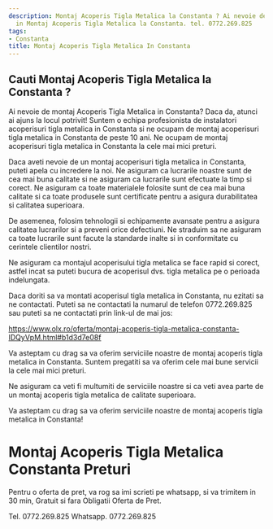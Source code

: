 ```yaml
---
description: Montaj Acoperis Tigla Metalica la Constanta ? Ai nevoie de un profesionist
  in Montaj Acoperis Tigla Metalica la Constanta. tel. 0772.269.825
tags:
- Constanta
title: Montaj Acoperis Tigla Metalica In Constanta
---
```



## Cauti Montaj Acoperis Tigla Metalica la Constanta ?

Ai nevoie de montaj Acoperis Tigla Metalica in Constanta? Daca da, atunci ai ajuns la locul potrivit! Suntem o echipa profesionista de instalatori acoperisuri tigla metalica in Constanta si ne ocupam de montaj acoperisuri tigla metalica in Constanta de peste 10 ani. Ne ocupam de montaj acoperisuri tigla metalica in Constanta la cele mai mici preturi.

Daca aveti nevoie de un montaj acoperisuri tigla metalica in Constanta, puteti apela cu incredere la noi. Ne asiguram ca lucrarile noastre sunt de cea mai buna calitate si ne asiguram ca lucrarile sunt efectuate la timp si corect. Ne asiguram ca toate materialele folosite sunt de cea mai buna calitate si ca toate produsele sunt certificate pentru a asigura durabilitatea si calitatea superioara.

De asemenea, folosim tehnologii si echipamente avansate pentru a asigura calitatea lucrarilor si a preveni orice defectiuni. Ne straduim sa ne asiguram ca toate lucrarile sunt facute la standarde inalte si in conformitate cu cerintele clientilor nostri.

Ne asiguram ca montajul acoperisului tigla metalica se face rapid si corect, astfel incat sa puteti bucura de acoperisul dvs. tigla metalica pe o perioada indelungata.

Daca doriti sa va montati acoperisul tigla metalica in Constanta, nu ezitati sa ne contactati. Puteti sa ne contactati la numarul de telefon 0772.269.825 sau puteti sa ne contactati prin link-ul de mai jos:

https://www.olx.ro/oferta/montaj-acoperis-tigla-metalica-constanta-IDQyVpM.html#b1d3d7e08f

Va asteptam cu drag sa va oferim serviciile noastre de montaj acoperis tigla metalica in Constanta. Suntem pregatiti sa va oferim cele mai bune servicii la cele mai mici preturi. 

Ne asiguram ca veti fi multumiti de serviciile noastre si ca veti avea parte de un montaj acoperis tigla metalica de calitate superioara. 

Va asteptam cu drag sa va oferim serviciile noastre de montaj acoperis tigla metalica in Constanta!

# Montaj Acoperis Tigla Metalica Constanta Preturi
Pentru o oferta de pret, va rog sa imi scrieti pe whatsapp, si va trimitem in 30 min, Gratuit si fara Obligatii Oferta de Pret.

Tel. 0772.269.825
Whatsapp. 0772.269.825